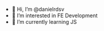 - 👋 Hi, I’m @danielrdsv
- 👀 I’m interested in FE Development
- 🌱 I’m currently learning JS


<!---
danielrdsv/danielrdsv is a ✨ special ✨ repository because its `README.md` (this file) appears on your GitHub profile.
You can click the Preview link to take a look at your changes.
--->
